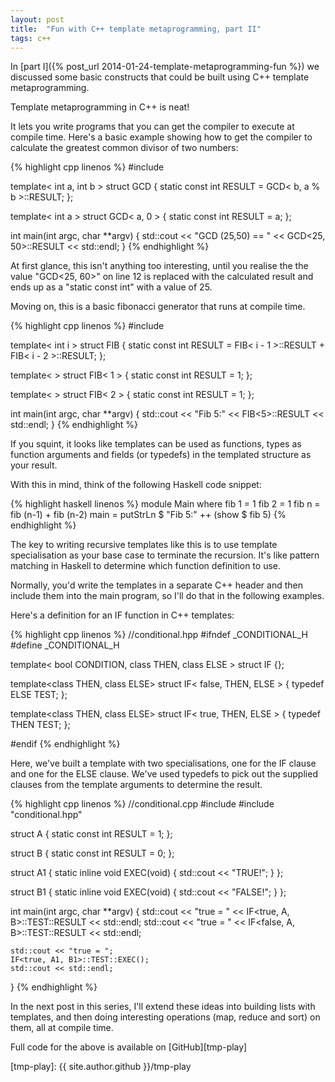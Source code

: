 ```yaml
---
layout: post
title:  "Fun with C++ template metaprogramming, part II"
tags: c++ 
---
```


In [part I]({% post_url 2014-01-24-template-metaprogramming-fun %}) we discussed some basic constructs that could be built using C++ template metaprogramming. 

Template metaprogramming in C++ is neat!

It lets you write programs that you can get the compiler to execute at compile time. Here's a basic example showing how to get the compiler to calculate the greatest common divisor of two numbers:

{% highlight cpp linenos %}
#include <iostream>

template< int a, int b > struct GCD {
	static const int RESULT = GCD< b, a % b >::RESULT;
};

template< int a > struct GCD< a, 0 > {
	static const int RESULT = a;
};

int main(int argc, char **argv) {
    std::cout << "GCD (25,50) == " << GCD<25, 50>::RESULT << std::endl;
}
{% endhighlight %}

At first glance, this isn't anything too interesting, until you realise the the value "GCD<25, 60>" on line 12 is replaced with the calculated result and ends up as a "static const int" with a value of 25.

Moving on, this is a basic fibonacci generator that runs at compile time.

{% highlight cpp linenos %}
#include <iostream>

template< int i > struct FIB {
    static const int RESULT = FIB< i - 1 >::RESULT + FIB< i - 2 >::RESULT;
};

template< > struct FIB< 1 > {
    static const int RESULT = 1;
};

template< > struct FIB< 2 > {
    static const int RESULT = 1;
};

int main(int argc, char **argv) {
    std::cout << "Fib 5:" << FIB<5>::RESULT << std::endl;
}
{% endhighlight %}

If you squint, it looks like templates can be used as functions, types as function arguments and fields (or typedefs) in the templated structure as your result.

With this in mind, think of the following Haskell code snippet:

{% highlight haskell linenos %}
module Main where
fib 1 = 1
fib 2 = 1
fib n = fib (n-1) + fib (n-2)
main = putStrLn $ "Fib 5:" ++ (show $ fib 5)
{% endhighlight %}

The key to writing recursive templates like this is to use template specialisation as your base case to terminate the recursion. It's like pattern matching in Haskell to determine which function definition to use. 

Normally, you'd write the templates in a separate C++ header and then include them into the main program, so I'll do that in the following examples.

Here's a definition for an IF function in C++ templates:

{% highlight cpp linenos %}
//conditional.hpp
#ifndef _CONDITIONAL_H
#define _CONDITIONAL_H

template< bool CONDITION, class THEN, class ELSE > struct IF {};

template<class THEN, class ELSE> struct IF< false, THEN, ELSE > {
	typedef ELSE TEST;
};

template<class THEN, class ELSE> struct IF< true, THEN, ELSE > {
	typedef THEN TEST;
};

#endif
{% endhighlight %}

Here, we've built a template with two specialisations, one for the IF clause and one for the ELSE clause. We've used typedefs to pick out the supplied clauses from the template arguments to determine the result.

{% highlight cpp linenos %}
//conditional.cpp
#include <iostream>
#include "conditional.hpp"

struct A {
    static const int RESULT = 1;
};

struct B {
    static const int RESULT = 0;
};

struct A1 {
    static inline void EXEC(void) {
        std::cout << "TRUE!";
    }
};

struct B1 {
    static inline void EXEC(void) {
        std::cout << "FALSE!";
    }
};

int main(int argc, char **argv) {
    std::cout << "true = " << IF<true, A, B>::TEST::RESULT << std::endl;
    std::cout << "true = " << IF<false, A, B>::TEST::RESULT << std::endl;

    std::cout << "true = ";
    IF<true, A1, B1>::TEST::EXEC();
    std::cout << std::endl;
}
{% endhighlight %}

In the next post in this series, I'll extend these ideas into building lists with templates, and then doing interesting operations (map, reduce and sort) on them, all at compile time.

Full code for the above is available on [GitHub][tmp-play]

[tmp-play]: {{ site.author.github }}/tmp-play
